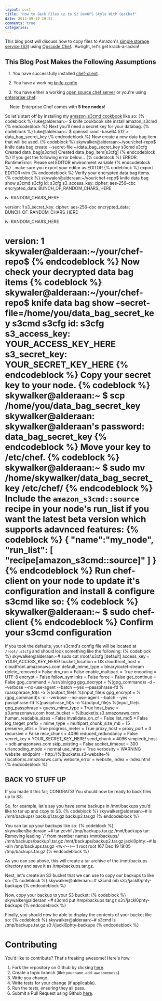 ```yaml
---
layout: post
title: "How to Back Files up to S3 DevOPS Style With OpsChef"
date: 2013-09-19 19:43
comments: true
categories: 
---
```

This blog post will discuss how to copy files to Amazon's [simple storage service (S3)](http://aws.amazon.com/s3/) using
[Opscode Chef](http://www.getchef.com/).&nbsp;&nbsp;Awright, let's get krack-a-lackin!

This Blog Post Makes the Following Assumptions
----------------------------------------------

&nbsp;&nbsp;&nbsp;1.  You have successfully installed [chef-client](http://www.opscode.com/chef/install/).

&nbsp;&nbsp;&nbsp;2.  You have a working [knife config](http://docs.opscode.com/knife_configure.html).

&nbsp;&nbsp;&nbsp;3.  You have either a working [open source chef server](http://docs.opscode.com/install_server.html) or you're using [enterprise chef](http://www.opscode.com/enterprise-chef/).

&nbsp;&nbsp;&nbsp; Note: Enterprise Chef comes with __5 free nodes__!
<!-- more -->
So let's start off by installing my [amazon_s3cmd cookbook](http://community.opscode.com/cookbooks/amazon_s3cmd) like so:
{% codeblock %}
luke@alderaan:~ $ knife cookbook site install amazon_s3cmd
{% endcodeblock %}
Next you'll need a secret key for your databag.
{% codeblock %}
luke@alderaan:~ $ openssl rand -base64 512 > data_bag_secret_key
{% endcodeblock %}
Now create a new data bag item that will be used.
{% codeblock %}
skywalker@alderaan:~/your/chef-repo$ knife data bag create  --secret-file ~/data_bag_secret_key s3cmd s3cfg 
Created data_bag[s3cmd] 
Created data_bag_item[s3cfg] 
{% endcodeblock %}
If you get the following error below...
{% codeblock %}
ERROR: RuntimeError: Please set EDITOR environment variable
{% endcodeblock %}
..make sure you export your editor as EDITOR
{% codeblock %}
export EDITOR=vim
{% endcodeblock %}
Verify your encrypted data bag items.
{% codeblock %}
skywaler@alderaan:~/your/chef-repo$ knife data bag show s3cmd s3cfg 
id:            s3cfg 
s3_access_key: 
  cipher:         aes-256-cbc 
  encrypted_data:  BUNCH_OF_RANDOM_CHARS_HERE

iv: RANDOM_CHARS_HERE

version: 1 s3_secret_key: cipher: aes-256-cbc encrypted_data: BUNCH_OF_RANDOM_CHARS_HERE

iv: RANDOM_CHARS_HERE

version: 1 skywaler@alderaan:~/your/chef-repo$ 
{% endcodeblock %}
Now check your decrypted data bag items
{% codeblock %}
skywaler@alderaan:~/your/chef-repo$ knife data bag show –secret-file=/home/you/data_bag_secret_key s3cmd s3cfg 
id:            s3cfg 
s3_access_key: YOUR_ACCESS_KEY_HERE
s3_secret_key: YOUR_SECRET_KEY_HERE
{% endcodeblock %}
Copy your secret key to your node.
{% codeblock %}
skywalker@alderaan:~ $ scp /home/you/data_bag_secret_key skywalker@alderaan: 
skywalker@alderaan's password: 
data_bag_secret_key 
{% endcodeblock %}
Move your key to /etc/chef.
{% codeblock %}
skywalker@alderaan:~ $ sudo mv /home/skywalker/data_bag_secret_key /etc/chef/
{% endcodeblock %}
Include the `amazon_s3cmd::source` recipe in your node's run_list if you want the latest beta version which supports adavnced features:
{% codeblock %}
{
  "name":"my_node",
  "run_list": [
    "recipe[amazon_s3cmd::source]"
  ]
}
{% endcodeblock %}
Run chef-client on your node to update it's configuration and install & configure s3cmd like so:
{% codeblock %}
skywalker@alderaan:~ $ sudo chef-client
{% endcodeblock %}
Confirm your s3cmd configuration
================================
If you took the defaults, your s3cmd's config file will be located at `/root/.s3cfg` and should look something like the following:
{% codeblock %}
skywalker@alderaan:~# sudo cat /root/.s3cfg 
[default]
access_key = YOUR_ACCESS_KEY_HERE!
bucket_location = US
cloudfront_host = cloudfront.amazonaws.com
default_mime_type = binary/octet-stream
delete_removed = False
dry_run = False
enable_multipart = True
encoding = UTF-8
encrypt = False
follow_symlinks = False
force = False
get_continue = False
gpg_command = /usr/bin/gpg
gpg_decrypt = %(gpg_command)s -d --verbose --no-use-agent --batch --yes --passphrase-fd %(passphrase_fd)s -o %(output_file)s %(input_file)s
gpg_encrypt = %(gpg_command)s -c --verbose --no-use-agent --batch --yes --passphrase-fd %(passphrase_fd)s -o %(output_file)s %(input_file)s
gpg_passphrase =
guess_mime_type = True
host_base = s3.amazonaws.com
host_bucket = %(bucket)s.s3.amazonaws.com
human_readable_sizes = False
invalidate_on_cf = False
list_md5 = False
log_target_prefix =
mime_type =
multipart_chunk_size_mb = 15
preserve_attrs = True
progress_meter = True
proxy_host =
proxy_port = 0
recursive = False
recv_chunk = 4096
reduced_redundancy = False
secret_key = YOUR_SECRET_KEY_HERE!
send_chunk = 4096
simpledb_host = sdb.amazonaws.com
skip_existing = False
socket_timeout = 300
urlencoding_mode = normal
use_https = True
verbosity = WARNING
website_endpoint = http://%(bucket)s.s3-website-%(location)s.amazonaws.com/
website_error =
website_index = index.html
{% endcodeblock %}

BACK YO STUFF UP
----------------
If you made it this far; CONGRATS! You should now be ready to back files up to S3.

So, for example, let's say you have some backups in /mnt/backups you'd like to tar up and copy to S3.
{% codeblock %}
skywalker@alderaan:~# ls /mnt/backups/
backup1.tar.gz	backup2.tar.gz
{% endcodeblock %}

You can tar up your backups like so:
{% codeblock %}
skywalker@alderaan:~# tar zcvhf /tmp/backups.tar.gz /mnt/backups
tar: Removing leading `/' from member names
/mnt/backups/
/mnt/backups/backup1.tar.gz
/mnt/backups/backup2.tar.gz
jackl0phty:~# ls -alh /tmp/backups.tar.gz 
-rw-r--r-- 1 root root 167 Dec 19 19:05 /tmp/backups.tar.gz
{% endcodeblock %}

As you can see above, this will create a tar archive of the /mnt/backups directory and save it as /tmp/backups.tar.gz.

Next, let's create an S3 bucket that we can use to copy our backups to like so:
{% codeblock %}
skywalker@alderaan:~# s3cmd mb s3://jackl0phty-backups
{% endcodeblock %}

Now, copy your backup to your S3 bucket:
{% codeblock %}
skywalker@alderaan:~# s3cmd put /tmp/backups.tar.gz s3://jackl0phty-backups
{% endcodeblock %}

Finally, you should now be able to display the contents of your bucket like so:
{% codeblock %}
skywalker@alderaan:~# s3cmd ls /tmp/backups.tar.gz s3://jackl0phty-backups
{% endcodeblock %}

Contributing
============
You'd like to contribute? That's freaking awesome! Here's how.

1. Fork the repository on Github by clicking [here](https://github.com/jackl0phty/opschef-cookbook-amazon_s3cmd/fork).
2. Create a topic branch (like `yourname-add-awesomeness`).
3. Write you change.
4. Write tests for your change (if applicable).
5. Run the tests, ensuring they all pass.
6. Submit a Pull Request using Github [here](https://github.com/jackl0phty/opschef-cookbook-amazon_s3cmd).
